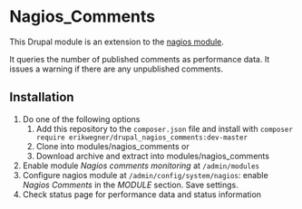 # Nagios_Comments

This Drupal module is an extension to the [nagios module](https://www.drupal.org/project/nagios).

It queries the number of published comments as performance data. It issues a warning if there are any unpublished comments.

## Installation

1. Do one of the following options
    1. Add this repository to the `composer.json` file and install with `composer require erikwegner/drupal_nagios_comments:dev-master`
    2. Clone into modules/nagios_comments or
    3. Download archive and extract into modules/nagios_comments
2. Enable module _Nagios comments monitoring_ at `/admin/modules`
3. Configure nagios module at `/admin/config/system/nagios`: enable _Nagios Comments_ in the _MODULE_ section. Save settings.
4. Check status page for performance data and status information
